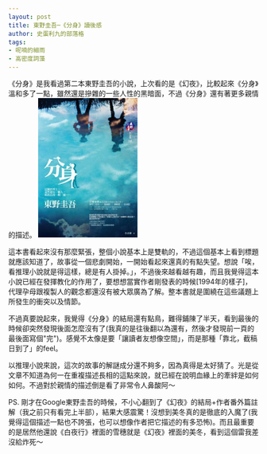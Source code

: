 ```yaml
---
layout: post
title: 東野圭吾─《分身》讀後感
author: 史蛋利九的部落格
tags:
- 呢喃的細雨
- 高密度詞藻
---
```


《分身》是我看過第二本東野圭吾的小說，上次看的是《幻夜》，比較起來《分身》溫和多了一點，雖然還是摻雜的一些人性的黑暗面，不過《分身》還有著更多親情的描述。
![image](/img/in-post/mirage.jpg)

這本書看起來沒有那麼緊張，整個小說基本上是雙軌的，不過這個基本上看到標題就應該知道了，故事從一個悲劇開始，一開始看起來還真的有點失望。想說「唉，看推理小說就是得這樣，總是有人掛掉。」，不過後來越看越有趣，而且我覺得這本小說已經在發揮教化的作用了，要想想當實作者剛發表的時候[1994年的樣子]，代理孕母跟複製人的觀念都還沒有被大眾廣為了解。整本書就是圍繞在這些議題上所發生的衝突以及情節。

不過真要說起來，我覺得《分身》的結局還有點鳥，難得鋪陳了半天，看到最後的時候卻突然發現後面怎麼沒有了(我真的是往後翻以為還有，然後才發現前一頁的最後面寫個"完")。感覺不太像是要「讓讀者友想像空間」，而是那種「靠北，截稿日到了」的feel。

以推理小說來說，這次的故事的解謎成分還不夠多，因為真得是太好猜了。光是從文章不知道為何一在重複描述長相的這點來說，就已經在說明血緣上的牽絆是如何如何。不過對於親情的描述倒是看了非常令人鼻酸阿～

PS. 剛才在Google東野圭吾的時候，不小心翻到了《幻夜》的結局+作者番外篇註解（我之前只有看完上半部），結果大感震驚！沒想到美冬真的是徹底的入魔了(我覺得這個描述一點也不誇張，也可以想像作者把它描述的有多恐怖)。而且最重要的是居然他還說《白夜行》裡面的雪穗就是《幻夜》裡面的美冬，看到這個雷我差沒給炸死～
